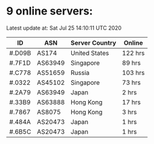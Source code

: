 # 9 online servers:

Latest update at: Sat Jul 25 14:10:11 UTC 2020

| ID | ASN | Server Country | Online |
| -- | --- | -------------- | ------ |
| #.D09B | AS174 | United States | 122 hrs |
| #.7F1D | AS63949 | Singapore | 89 hrs |
| #.C778 | AS51659 | Russia | 103 hrs |
| #.0322 | AS45102 | Singapore | 73 hrs |
| #.2A79 | AS63949 | Japan | 2 hrs |
| #.33B9 | AS63888 | Hong Kong | 17 hrs |
| #.7867 | AS8075 | Hong Kong | 3 hrs |
| #.484A | AS20473 | Japan | 1 hrs |
| #.6B5C | AS20473 | Japan | 1 hrs |

